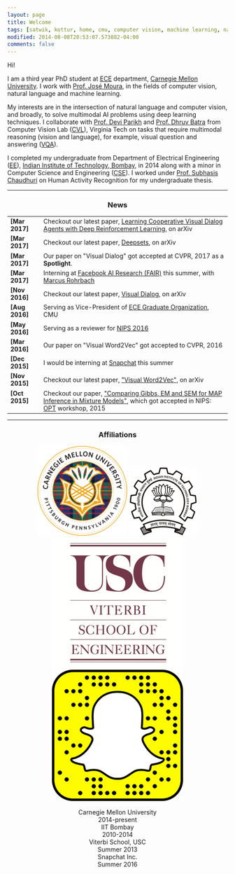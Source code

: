 ```yaml
---
layout: page
title: Welcome
tags: [satwik, kottur, home, cmu, computer vision, machine learning, natural language processing, graduate]
modified: 2014-08-08T20:53:07.573882-04:00
comments: false
---
```


Hi!

I am a third year PhD student at [ECE](http://www.ece.cmu.edu/) department, [Carnegie Mellon University](http://www.cmu.edu/). I work with [Prof. Jos&eacute; Moura](http://users.ece.cmu.edu/~moura/), in the fields of computer vision, natural language and machine learning. 

My interests are in the intersection of natural language and computer vision, and broadly, to solve multimodal AI problems using deep learning techniques.
I collaborate with [Prof. Devi Parikh](https://filebox.ece.vt.edu/~parikh/) and [Prof. Dhruv Batra](https://filebox.ece.vt.edu/~dbatra/) from Computer Vision Lab ([CVL](https://filebox.ece.vt.edu/~parikh/CVL.html)), Virginia Tech on tasks that require multimodal reasoning (vision and language), for example, visual question and answering ([VQA](http://www.visualqa.org/)).

I completed my undergraduate from Department of Electrical Engineering ([EE](http://www.ee.iitb.ac.in/)), [Indian Institute of Technology, Bombay](https://www.iitb.ac.in), in 2014 along with a minor in Computer Science and Engineering ([CSE](https://www.cse.iitb.ac.in/)). I worked under [Prof. Subhasis Chaudhuri](https://www.ee.iitb.ac.in/~sc/) on Human Activity Recognition for my undergraduate thesis. 

----

<h3 align="center">News</h3>
<table>
    <col width="15%">
    <col width="85%">
    <tr>
        <td valign="top"><strong>[Mar 2017]</strong></td>
        <td>Checkout our latest paper, <a href="https://arxiv.org/abs/1703.06585">Learning Cooperative Visual Dialog Agents with Deep Reinforcement Learning</a>, on arXiv</td>
    </tr>
    <tr>
        <td valign="top"><strong>[Mar 2017]</strong></td>
        <td>Checkout our latest paper, <a href="https://arxiv.org/abs/1703.06114">Deepsets</a>, on arXiv</td>
    </tr>
    <tr>
        <td valign="top"><strong>[Mar 2017]</strong></td>
        <td>Our paper on "Visual Dialog" got accepted at CVPR, 2017 as a <b>Spotlight</b>.</td>
    </tr>
    <tr>
        <td valign="top"><strong>[Mar 2017]</strong></td>
        <td>Interning at <a href="https://research.fb.com/category/facebook-ai-research-fair/">Facebook AI Research (FAIR)</a> this summer, with <a href="http://rohrbach.vision/">Marcus Rohrbach</a></td>
    </tr>
    <tr>
        <td valign="top"><strong>[Nov 2016]</strong></td>
        <td>Checkout our latest paper, <a href="http://arxiv.org/abs/1611.08669">Visual Dialog</a>, on arXiv</td>
    </tr>
    <tr>
        <td valign="top"><strong>[Aug 2016]</strong></td>
        <td>Serving as Vice-President of <a href="https://www.ece.cmu.edu/~ego/"> ECE Graduate Organization</a>, CMU</td>
    </tr>
    <tr>
        <td valign="top"><strong>[May 2016]</strong></td>
        <td>Serving as a reviewer for <a href="https://nips.cc/"> NIPS 2016</a></td>
    </tr>
    <tr>
        <td valign="top"><strong>[Mar 2016]</strong></td>
        <td>Our paper on "Visual Word2Vec" got accepted to CVPR, 2016</td>
    </tr>
    <tr>
        <td valign="top"><strong>[Dec 2015]</strong></td>
        <td>I would be interning at <a href="https://www.snapchat.com/">Snapchat</a> this summer</td>
    </tr>
    <tr>
        <td valign="top"><strong>[Nov 2015]</strong></td>
        <td>Checkout our latest paper, <a href="http://arxiv.org/abs/1511.07067">"Visual Word2Vec"</a>, on arXiv</td>
    </tr>
    <tr>
        <td valign="top"><strong>[Oct 2015]</strong></td>
        <td>Checkout our paper, <a href="http://opt-ml.org/papers/OPT2015_paper_52.pdf">"Comparing Gibbs, EM and SEM for MAP Inference in Mixture Models"</a>, which got accepted in NIPS: <a href="http://opt-ml.org/papers.html">OPT</a> workshop, 2015</td>
    </tr>
</table>

----

<h3 align="center">Affiliations</h3>
<figure align="center" class="affils">
    <a href="http://www.cmu.edu/"><img src="/images/cmu-logo.png"></a>
    <a href="http://www.iitb.ac.in/"><img src="/images/iitb-logo.jpeg"></a>
    <a href="http://viterbi.usc.edu/"><img src="/images/viterbi-logo.jpg"></a>
    <a href="https://www.snapchat.com/"><img src="/images/snapchat-logo.png"></a>
</figure>
<figure align="center" class="affils">
    <figcaption>Carnegie Mellon University<br>2014-present</figcaption>
    <figcaption>IIT Bombay<br>2010-2014</figcaption>
    <figcaption>Viterbi School, USC<br>Summer 2013</figcaption>
    <figcaption>Snapchat Inc.<br>Summer 2016</figcaption>
</figure>
